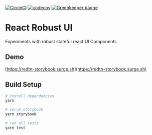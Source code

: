 [![CircleCI](https://circleci.com/gh/RedTn/react-robust-ui.svg?style=svg)](https://circleci.com/gh/RedTn/react-robust-ui)
[![codecov](https://codecov.io/gh/RedTn/react-robust-ui/branch/master/graph/badge.svg)](https://codecov.io/gh/RedTn/react-robust-ui)
[![Greenkeeper badge](https://badges.greenkeeper.io/RedTn/react-robust-ui.svg)](https://greenkeeper.io/)

# React Robust UI
Experiments with robust stateful react UI Components

## Demo

[https://redtn-storybook.surge.sh](https://redtn-storybook.surge.sh)
## Build Setup

``` bash
# install dependencies
yarn

# serve storybook
yarn storybook

# run all tests
yarn test
```
